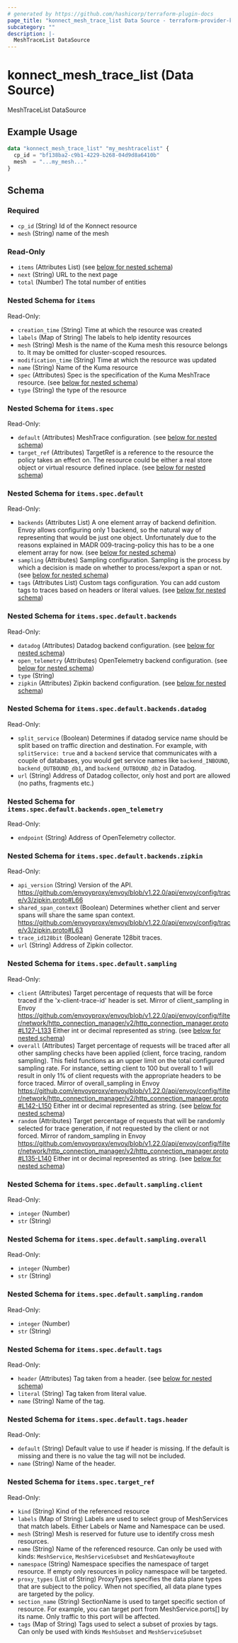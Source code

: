 ```yaml
---
# generated by https://github.com/hashicorp/terraform-plugin-docs
page_title: "konnect_mesh_trace_list Data Source - terraform-provider-konnect"
subcategory: ""
description: |-
  MeshTraceList DataSource
---
```


# konnect_mesh_trace_list (Data Source)

MeshTraceList DataSource

## Example Usage

```terraform
data "konnect_mesh_trace_list" "my_meshtracelist" {
  cp_id = "bf138ba2-c9b1-4229-b268-04d9d8a6410b"
  mesh  = "...my_mesh..."
}
```

<!-- schema generated by tfplugindocs -->
## Schema

### Required

- `cp_id` (String) Id of the Konnect resource
- `mesh` (String) name of the mesh

### Read-Only

- `items` (Attributes List) (see [below for nested schema](#nestedatt--items))
- `next` (String) URL to the next page
- `total` (Number) The total number of entities

<a id="nestedatt--items"></a>
### Nested Schema for `items`

Read-Only:

- `creation_time` (String) Time at which the resource was created
- `labels` (Map of String) The labels to help identity resources
- `mesh` (String) Mesh is the name of the Kuma mesh this resource belongs to. It may be omitted for cluster-scoped resources.
- `modification_time` (String) Time at which the resource was updated
- `name` (String) Name of the Kuma resource
- `spec` (Attributes) Spec is the specification of the Kuma MeshTrace resource. (see [below for nested schema](#nestedatt--items--spec))
- `type` (String) the type of the resource

<a id="nestedatt--items--spec"></a>
### Nested Schema for `items.spec`

Read-Only:

- `default` (Attributes) MeshTrace configuration. (see [below for nested schema](#nestedatt--items--spec--default))
- `target_ref` (Attributes) TargetRef is a reference to the resource the policy takes an effect on.
The resource could be either a real store object or virtual resource
defined inplace. (see [below for nested schema](#nestedatt--items--spec--target_ref))

<a id="nestedatt--items--spec--default"></a>
### Nested Schema for `items.spec.default`

Read-Only:

- `backends` (Attributes List) A one element array of backend definition.
Envoy allows configuring only 1 backend, so the natural way of
representing that would be just one object. Unfortunately due to the
reasons explained in MADR 009-tracing-policy this has to be a one element
array for now. (see [below for nested schema](#nestedatt--items--spec--default--backends))
- `sampling` (Attributes) Sampling configuration.
Sampling is the process by which a decision is made on whether to
process/export a span or not. (see [below for nested schema](#nestedatt--items--spec--default--sampling))
- `tags` (Attributes List) Custom tags configuration. You can add custom tags to traces based on
headers or literal values. (see [below for nested schema](#nestedatt--items--spec--default--tags))

<a id="nestedatt--items--spec--default--backends"></a>
### Nested Schema for `items.spec.default.backends`

Read-Only:

- `datadog` (Attributes) Datadog backend configuration. (see [below for nested schema](#nestedatt--items--spec--default--backends--datadog))
- `open_telemetry` (Attributes) OpenTelemetry backend configuration. (see [below for nested schema](#nestedatt--items--spec--default--backends--open_telemetry))
- `type` (String)
- `zipkin` (Attributes) Zipkin backend configuration. (see [below for nested schema](#nestedatt--items--spec--default--backends--zipkin))

<a id="nestedatt--items--spec--default--backends--datadog"></a>
### Nested Schema for `items.spec.default.backends.datadog`

Read-Only:

- `split_service` (Boolean) Determines if datadog service name should be split based on traffic
direction and destination. For example, with `splitService: true` and a
`backend` service that communicates with a couple of databases, you would
get service names like `backend_INBOUND`, `backend_OUTBOUND_db1`, and
`backend_OUTBOUND_db2` in Datadog.
- `url` (String) Address of Datadog collector, only host and port are allowed (no paths,
fragments etc.)


<a id="nestedatt--items--spec--default--backends--open_telemetry"></a>
### Nested Schema for `items.spec.default.backends.open_telemetry`

Read-Only:

- `endpoint` (String) Address of OpenTelemetry collector.


<a id="nestedatt--items--spec--default--backends--zipkin"></a>
### Nested Schema for `items.spec.default.backends.zipkin`

Read-Only:

- `api_version` (String) Version of the API.
https://github.com/envoyproxy/envoy/blob/v1.22.0/api/envoy/config/trace/v3/zipkin.proto#L66
- `shared_span_context` (Boolean) Determines whether client and server spans will share the same span
context.
https://github.com/envoyproxy/envoy/blob/v1.22.0/api/envoy/config/trace/v3/zipkin.proto#L63
- `trace_id128bit` (Boolean) Generate 128bit traces.
- `url` (String) Address of Zipkin collector.



<a id="nestedatt--items--spec--default--sampling"></a>
### Nested Schema for `items.spec.default.sampling`

Read-Only:

- `client` (Attributes) Target percentage of requests that will be force traced if the
'x-client-trace-id' header is set. Mirror of client_sampling in Envoy
https://github.com/envoyproxy/envoy/blob/v1.22.0/api/envoy/config/filter/network/http_connection_manager/v2/http_connection_manager.proto#L127-L133
Either int or decimal represented as string. (see [below for nested schema](#nestedatt--items--spec--default--sampling--client))
- `overall` (Attributes) Target percentage of requests will be traced
after all other sampling checks have been applied (client, force tracing,
random sampling). This field functions as an upper limit on the total
configured sampling rate. For instance, setting client to 100
but overall to 1 will result in only 1% of client requests with
the appropriate headers to be force traced. Mirror of
overall_sampling in Envoy
https://github.com/envoyproxy/envoy/blob/v1.22.0/api/envoy/config/filter/network/http_connection_manager/v2/http_connection_manager.proto#L142-L150
Either int or decimal represented as string. (see [below for nested schema](#nestedatt--items--spec--default--sampling--overall))
- `random` (Attributes) Target percentage of requests that will be randomly selected for trace
generation, if not requested by the client or not forced.
Mirror of random_sampling in Envoy
https://github.com/envoyproxy/envoy/blob/v1.22.0/api/envoy/config/filter/network/http_connection_manager/v2/http_connection_manager.proto#L135-L140
Either int or decimal represented as string. (see [below for nested schema](#nestedatt--items--spec--default--sampling--random))

<a id="nestedatt--items--spec--default--sampling--client"></a>
### Nested Schema for `items.spec.default.sampling.client`

Read-Only:

- `integer` (Number)
- `str` (String)


<a id="nestedatt--items--spec--default--sampling--overall"></a>
### Nested Schema for `items.spec.default.sampling.overall`

Read-Only:

- `integer` (Number)
- `str` (String)


<a id="nestedatt--items--spec--default--sampling--random"></a>
### Nested Schema for `items.spec.default.sampling.random`

Read-Only:

- `integer` (Number)
- `str` (String)



<a id="nestedatt--items--spec--default--tags"></a>
### Nested Schema for `items.spec.default.tags`

Read-Only:

- `header` (Attributes) Tag taken from a header. (see [below for nested schema](#nestedatt--items--spec--default--tags--header))
- `literal` (String) Tag taken from literal value.
- `name` (String) Name of the tag.

<a id="nestedatt--items--spec--default--tags--header"></a>
### Nested Schema for `items.spec.default.tags.header`

Read-Only:

- `default` (String) Default value to use if header is missing.
If the default is missing and there is no value the tag will not be
included.
- `name` (String) Name of the header.




<a id="nestedatt--items--spec--target_ref"></a>
### Nested Schema for `items.spec.target_ref`

Read-Only:

- `kind` (String) Kind of the referenced resource
- `labels` (Map of String) Labels are used to select group of MeshServices that match labels. Either Labels or
Name and Namespace can be used.
- `mesh` (String) Mesh is reserved for future use to identify cross mesh resources.
- `name` (String) Name of the referenced resource. Can only be used with kinds: `MeshService`,
`MeshServiceSubset` and `MeshGatewayRoute`
- `namespace` (String) Namespace specifies the namespace of target resource. If empty only resources in policy namespace
will be targeted.
- `proxy_types` (List of String) ProxyTypes specifies the data plane types that are subject to the policy. When not specified,
all data plane types are targeted by the policy.
- `section_name` (String) SectionName is used to target specific section of resource.
For example, you can target port from MeshService.ports[] by its name. Only traffic to this port will be affected.
- `tags` (Map of String) Tags used to select a subset of proxies by tags. Can only be used with kinds
`MeshSubset` and `MeshServiceSubset`
